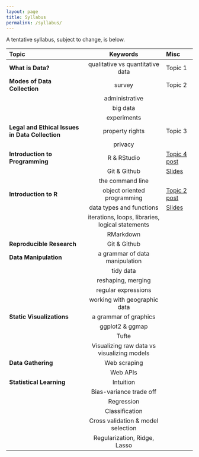 ```yaml
---
layout: page
title: Syllabus
permalink: /syllabus/
---
```


A tentative syllabus, subject to change, is below.

|Topic|Keywords|Misc|
|:----|:-----:|:-----|
|**What is Data?**| qualitative vs quantitative data| Topic 1
|**Modes of Data Collection**| survey| Topic 2
| | administrative |
| | big data |
| | experiments |
|**Legal and Ethical Issues in Data Collection**| property rights| Topic 3
| | privacy |
|**Introduction to Programming**| R & RStudio| [Topic 4 post](http://127.0.0.1:4000/readings/#introduction-to-programming)
|| Git & Github| [Slides](xxx)
| | the command line|
|**Introduction to R**| object oriented programming| [Topic 2 post](http://127.0.0.1:4000/readings/#introduction-to-programming)
| | data types and functions| [Slides](http://127.0.0.1:4000/readings/#introduction-to-programming)
| | iterations, loops, libraries, logical statements|
| | RMarkdown|
|**Reproducible Research**| Git & Github|
|**Data Manipulation**| a grammar of data manipulation|
| | tidy data|
| | reshaping, merging|
| | regular expressions|
| | working with geographic data|
|**Static Visualizations**| a grammar of graphics|
| | ggplot2 & ggmap|
| | Tufte|
| | Visualizing raw data vs visualizing models|
|**Data Gathering**| Web scraping|
| | Web APIs|
|**Statistical Learning**| Intuition|
| | Bias-variance trade off|
| | Regression|
| | Classification|
| | Cross validation & model selection|
| | Regularization, Ridge, Lasso|
